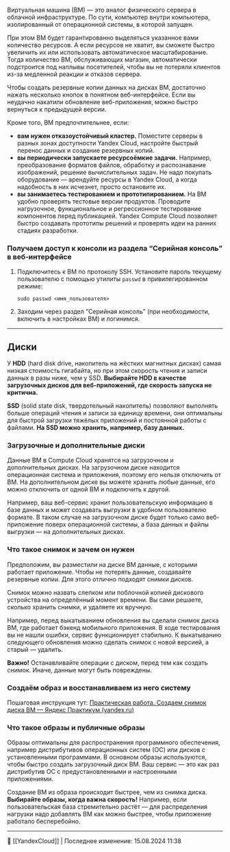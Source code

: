 Виртуальная машина (ВМ) — это аналог физического сервера в облачной инфраструктуре. По сути, компьютер внутри компьютера, изолированный от операционной системы, в которой запущен.

При этом ВМ будет гарантированно выделяться указанное вами количество ресурсов. А если ресурсов не хватит, вы сможете быстро увеличить их или использовать автоматическое масштабирование. Тогда количество ВМ, обслуживающих магазин, автоматически подстроится под наплывы посетителей, чтобы вы не потеряли клиентов из-за медленной реакции и отказов сервера.

Чтобы создать резервные копии данных на дисках ВМ, достаточно нажать несколько кнопок в понятном веб-интерфейсе. Если вы неудачно накатили обновление веб-приложения, можно быстро вернуться к предыдущей версии.

Кроме того, ВМ предпочтительнее, если:

- **вам нужен отказоустойчивый кластер.** Поместите серверы в разных зонах доступности Yandex Cloud, настройте быстрый перенос данных и создание резервных копий.
- **вы периодически запускаете ресурсоёмкие задачи.** Например, преобразование форматов файлов, обработку и распознавание изображений, решение вычислительных задач. Не надо покупать оборудование — арендуйте ресурсы в Yandex Cloud, а когда надобность в них исчезнет, просто остановите их.
- **вы занимаетесь тестированием и прототипированием.** На ВМ удобно проверять тестовые версии продуктов. Проводите нагрузочное, функциональное и регрессионное тестирование компонентов перед публикацией. Yandex Compute Cloud позволяет быстро создавать прототипы решений и проверять идеи на ранних стадиях разработки.

### Получаем доступ к консоли из раздела “Серийная консоль” в веб-интерфейсе

1. Подключитесь к ВМ по протоколу SSH. Установите пароль текущему пользователю с помощью утилиты `passwd` в привилегированном режиме:
    
    `sudo passwd <имя_пользователя>`
    
2. Заходим через раздел “Серийная консоль” (при необходимости, включить в настройках ВМ) и логинимся.
    

---
## Диски

У **HDD** (hard disk drive, накопитель на жёстких магнитных дисках) самая низкая стоимость гигабайта, но при этом скорость чтения и записи данных в разы ниже, чем у SSD. **Выбирайте HDD в качестве загрузочных дисков для веб-приложений, где скорость запуска не критична.**

**SSD** (solid state disk, твердотельный накопитель) позволяют выполнять больше операций чтения и записи за единицу времени, они оптимальны для быстрой загрузки тяжёлых приложений и постоянной работы с файлами. **На SSD можно хранить, например, базу данных.**

### Загрузочные и дополнительные диски

Данные ВМ в Compute Cloud хранятся на загрузочном и дополнительных дисках. На загрузочном диске находится операционная система и приложения, поэтому его нельзя отключить от ВМ. На дополнительном диске вы можете хранить любые данные, его можно отключить от одной ВМ и подключить к другой.

Например, ваш веб-сервис хранит пользовательскую информацию в базе данных и может создавать выгрузки в удобном пользователю формате. В таком случае на загрузочном диске будет только само веб-приложение поверх операционной системы, а база данных и файлы выгрузки — на дополнительных дисках.

### Что такое снимок и зачем он нужен

Предположим, вы разместили на диске ВМ данные, с которыми работает приложение. Чтобы не потерять данные, создавайте резервные копии. Для этого отлично подходят снимки дисков.

Снимок можно назвать слепком или поблочной копией дискового устройства на определённый момент времени. Вы сами решаете, сколько хранить снимки, и удаляете их вручную.

Например, перед выкатыванием обновления вы сделали снимок диска ВМ, где работает бэкенд мобильного приложения. В ходе тестирования вы не нашли ошибки, сервис функционирует стабильно. К выкатыванию следующего обновления можно сделать снимок с новой версией, а старый — удалить.

**Важно!** Останавливайте операции с диском, перед тем как создать снимок. Иначе, данные могут быть повреждены.

### Создаём образ и восстанавливаем из него систему

Пошаговая инструкция тут: [Практическая работа. Создаем снимок диска ВМ — Яндекс Практикум (yandex.ru)](https://practicum.yandex.ru/trainer/ycloud/lesson/760519ad-5f9c-4df9-8c7a-24b256949963/)

### Что такое образы и публичные образы

Образы оптимальны для распространения программного обеспечения, например дистрибутивов операционных систем (ОС) или дисков с установленными программами. В основном образы используются, чтобы быстро создать загрузочный диск ВМ. Ваш сервис — это как раз дистрибутив ОС с предустановленными и настроенными приложениями.

Создание ВМ из образа происходит быстрее, чем из снимка диска. **Выбирайте образы, когда важна скорость!** Например, если пользовательская база стремительно растёт — для распределения нагрузки надо добавлять ВМ как можно быстрее, чтобы приложение работало бесперебойно.



----
📂 [[YandexCloud]] | Последнее изменение: 15.08.2024 11:38